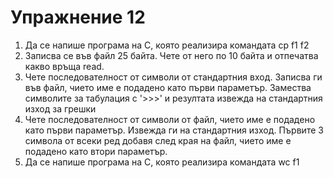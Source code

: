 # Упражнение 12

1. Да се напише програма на C, която реализира командата  cp f1 f2
2. Записва се във файл 25 байта. Чете от него по 10 байта и отпечатва какво връща read.
3. Чете последователност от символи от стандартния вход. Записва ги във файл, чието име е подадено като първи параметър. Замества символите за табулация с '>>>' и резултата извежда на стандартния изход за грешки
4. Чете последователност от символи от файл, чието име е подадено като първи параметър. Извежда ги на стандартния изход. Първите 3 символа от всеки ред добавя след края на файл, чието име е подадено като втори параметър.
5. Да се напише програма на C, която реализира командата wc f1
